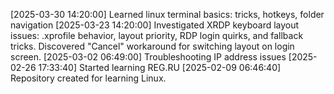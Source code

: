 [2025-03-30 14:20:00] Learned linux terminal basics: tricks, hotkeys, folder navigation
[2025-03-23 14:20:00] Investigated XRDP keyboard layout issues: .xprofile behavior, layout priority, 
                      RDP login quirks, and fallback tricks. 
					  Discovered "Cancel" workaround for switching layout on login screen.
[2025-03-02 06:49:00] Troubleshooting IP address issues
[2025-02-26 17:33:40] Started learning REG.RU
[2025-02-09 06:46:40] Repository created for learning Linux.